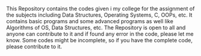 This Repository contains the codes given i my college for the assignment of the subjects including Data Structures, Operating Systems, C, OOPs, etc. It contains basic programs and some advanced programs as well like Algorithms of OS, Data Structures, etc. The Repository is open to all and anyone can contribute to it and if found any error in the code, please let me know. Some codes might be incomplete, so if you have the complete code, please contribute to it.

